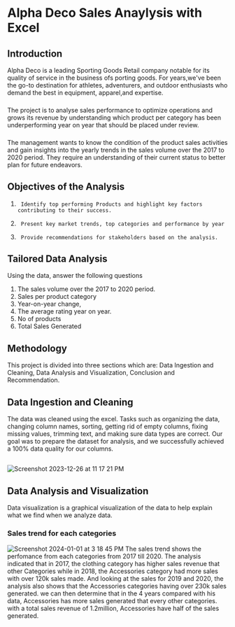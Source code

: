 # Alpha Deco Sales Anaylysis with Excel

## Introduction
Alpha Deco is a leading Sporting Goods Retail company notable for its quality of service in the business ofs porting goods. For years,we've been the go-to destination for athletes, adventurers, and outdoor enthusiasts who demand the best in equipment, apparel,and expertise.
###
The project is to analyse sales performance to optimize operations and grows its revenue by understanding which product per category has been underperforming year on year that should be placed under review.
###
The management wants to know the condition of the product sales activities and gain insights into the yearly trends in the sales volume over the 2017 to 2020 period.
They require an understanding of their current status to better plan for future endeavors.
## Objectives of the Analysis
1.      Identify top performing Products and highlight key factors contributing to their success.

2.      Present key market trends, top categories and performance by year

3.      Provide recommendations for stakeholders based on the analysis.

## Tailored Data Analysis
Using the data, answer the following questions
1. The sales volume over the 2017 to 2020 period.
2. Sales per product category
3. Year-on-year change,
4. The average rating year on year.
5. No of products
6. Total Sales Generated

## Methodology
This project is divided into three sections which are: Data Ingestion and Cleaning, Data Analysis and Visualization, Conclusion and Recommendation.

## Data Ingestion and Cleaning

The data was cleaned using the excel.  Tasks such as organizing the data, changing column names, sorting, getting rid of empty columns, fixing missing values, trimming text, and making sure data types are correct. Our goal was to prepare the dataset for analysis, and we successfully achieved a 100% data quality for our columns.
##
![Screenshot 2023-12-26 at 11 17 21 PM](https://github.com/Olaajiboye/Dashboard-With-Excel/assets/152933091/1a4bbf54-f8a4-40d4-b998-6e46ac34a847)

## Data Analysis and Visualization
Data visualization is a graphical visualization of the data to help explain what we find when we analyze data. 
### Sales trend for each categories
![Screenshot 2024-01-01 at 3 18 45 PM](https://github.com/Olaajiboye/Dashboard-With-Excel/assets/152933091/03623046-1ad5-4f9a-934e-0bec7c9cb096)
The sales trend shows the perfomance from each categories from 2017 till 2020. The analysis indicated that in 2017, the clothing category has higher sales revenue that other Categories while in 2018, the Accessories category had more sales with over 120k sales made. And looking at the sales for 2019 and 2020, the analysis also shows that the Accessories categories having over 230k sales generated. we can then determine that in the 4 years compared with his data, Accessories has more sales generated that every other categories.  with a total sales revenue of 1.2million, Accessories have half of the sales generated.
